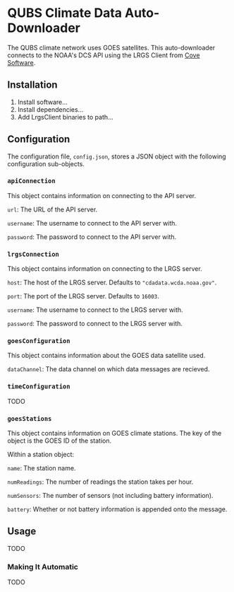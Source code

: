 # QUBS Climate Data Auto-Downloader

The QUBS climate network uses GOES satellites. This auto-downloader connects to the NOAA's DCS API using the LRGS Client
from [Cove Software](http://www.covesw.com/).

## Installation

1. Install software...
2. Install dependencies...
3. Add LrgsClient binaries to path...

## Configuration

The configuration file, `config.json`, stores a JSON object with the following configuration sub-objects.

### `apiConnection`

This object contains information on connecting to the API server.

`url`: The URL of the API server.

`username`: The username to connect to the API server with.

`password`: The password to connect to the API server with.

### `lrgsConnection`

This object contains information on connecting to the LRGS server.

`host`: The host of the LRGS server. Defaults to `"cdadata.wcda.noaa.gov"`.

`port`: The port of the LRGS server. Defaults to `16003`.

`username`: The username to connect to the LRGS server with.

`password`: The password to connect to the LRGS server with.

### `goesConfiguration`

This object contains information about the GOES data satellite used.

`dataChannel`: The data channel on which data messages are recieved.

### `timeConfiguration`

TODO

### `goesStations`

This object contains information on GOES climate stations. The key of the object
is the GOES ID of the station.

Within a station object:

`name`: The station name.

`numReadings`: The number of readings the station takes per hour.

`numSensors`: The number of sensors (not including battery information).

`battery`: Whether or not battery information is appended onto the message.

## Usage

TODO

### Making It Automatic

TODO
